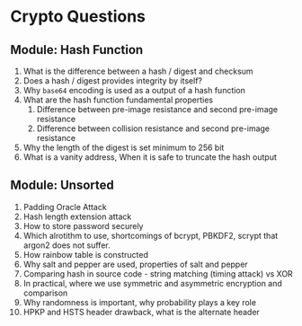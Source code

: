 # Crypto Questions

## Module: Hash Function
1. What is the difference between a hash / digest and checksum
2. Does a hash / digest provides integrity by itself?
3. Why `base64` encoding is used as a output of a hash function
4. What are the hash function fundamental properties
    1. Difference between pre-image resistance and second pre-image resistance
    1. Difference between collision resistance and second pre-image resistance
5. Why the length of the digest is set minimum to 256 bit
6. What is a vanity address, When it is safe to truncate the hash output

## Module: Unsorted
1. Padding Oracle Attack
2. Hash length extension attack
3. How to store password securely
4. Which alrotithm to use, shortcomings of bcrypt, PBKDF2, scrypt that argon2 does not suffer.
5. How rainbow table is constructed
6. Why salt and pepper are used, properties of salt and pepper
7. Comparing hash in source code - string matching (timing attack) vs XOR 
8. In practical, where we use symmetric and asymmetric encryption and comparison 
9. Why randomness is important, why probability plays a key role
10. HPKP and HSTS header drawback, what is the alternate header
